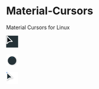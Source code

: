 # Material-Cursors
Material Cursors for Linux


![Alt Text](preview/default.png)

![Alt Text](preview/wait.gif)


![Alt Text](preview/progress.gif)
